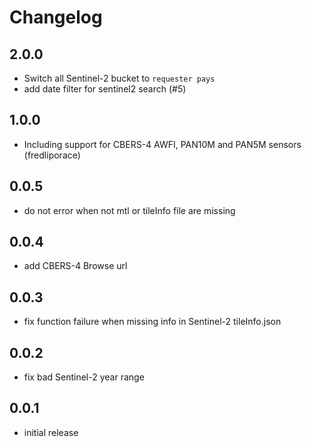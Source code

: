 Changelog
=========
2.0.0
-----
- Switch all Sentinel-2 bucket to `requester pays`
- add date filter for sentinel2 search (#5)

1.0.0
-----
- Including support for CBERS-4 AWFI, PAN10M and PAN5M sensors (fredliporace)

0.0.5
-----
- do not error when not mtl or tileInfo file are missing

0.0.4
-----
- add CBERS-4 Browse url

0.0.3
-----
- fix function failure when missing info in Sentinel-2 tileInfo.json

0.0.2
-----
- fix bad Sentinel-2 year range

0.0.1
-----
- initial release

